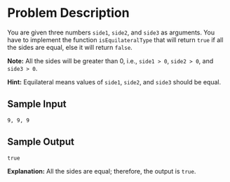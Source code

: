 # Problem Description

You are given three numbers `side1`, `side2`, and `side3` as arguments. You have to implement the function `isEquilateralType` that will return `true` if all the sides are equal, else it will return `false`.

**Note:** All the sides will be greater than 0, i.e., `side1 > 0`, `side2 > 0`, and `side3 > 0`.

**Hint:** Equilateral means values of `side1`, `side2`, and `side3` should be equal.

## Sample Input
```plaintext
9, 9, 9
```

## Sample Output
```plaintext
true
```

**Explanation:**
All the sides are equal; therefore, the output is `true`.
